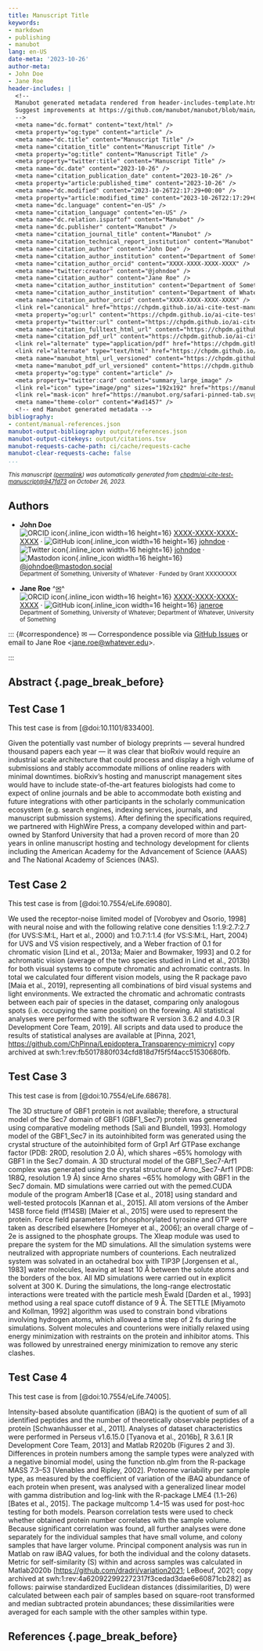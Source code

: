 ```yaml
---
title: Manuscript Title
keywords:
- markdown
- publishing
- manubot
lang: en-US
date-meta: '2023-10-26'
author-meta:
- John Doe
- Jane Roe
header-includes: |
  <!--
  Manubot generated metadata rendered from header-includes-template.html.
  Suggest improvements at https://github.com/manubot/manubot/blob/main/manubot/process/header-includes-template.html
  -->
  <meta name="dc.format" content="text/html" />
  <meta property="og:type" content="article" />
  <meta name="dc.title" content="Manuscript Title" />
  <meta name="citation_title" content="Manuscript Title" />
  <meta property="og:title" content="Manuscript Title" />
  <meta property="twitter:title" content="Manuscript Title" />
  <meta name="dc.date" content="2023-10-26" />
  <meta name="citation_publication_date" content="2023-10-26" />
  <meta property="article:published_time" content="2023-10-26" />
  <meta name="dc.modified" content="2023-10-26T22:17:29+00:00" />
  <meta property="article:modified_time" content="2023-10-26T22:17:29+00:00" />
  <meta name="dc.language" content="en-US" />
  <meta name="citation_language" content="en-US" />
  <meta name="dc.relation.ispartof" content="Manubot" />
  <meta name="dc.publisher" content="Manubot" />
  <meta name="citation_journal_title" content="Manubot" />
  <meta name="citation_technical_report_institution" content="Manubot" />
  <meta name="citation_author" content="John Doe" />
  <meta name="citation_author_institution" content="Department of Something, University of Whatever" />
  <meta name="citation_author_orcid" content="XXXX-XXXX-XXXX-XXXX" />
  <meta name="twitter:creator" content="@johndoe" />
  <meta name="citation_author" content="Jane Roe" />
  <meta name="citation_author_institution" content="Department of Something, University of Whatever" />
  <meta name="citation_author_institution" content="Department of Whatever, University of Something" />
  <meta name="citation_author_orcid" content="XXXX-XXXX-XXXX-XXXX" />
  <link rel="canonical" href="https://chpdm.github.io/ai-cite-test-manuscript/" />
  <meta property="og:url" content="https://chpdm.github.io/ai-cite-test-manuscript/" />
  <meta property="twitter:url" content="https://chpdm.github.io/ai-cite-test-manuscript/" />
  <meta name="citation_fulltext_html_url" content="https://chpdm.github.io/ai-cite-test-manuscript/" />
  <meta name="citation_pdf_url" content="https://chpdm.github.io/ai-cite-test-manuscript/manuscript.pdf" />
  <link rel="alternate" type="application/pdf" href="https://chpdm.github.io/ai-cite-test-manuscript/manuscript.pdf" />
  <link rel="alternate" type="text/html" href="https://chpdm.github.io/ai-cite-test-manuscript/v/947fd7369bba5aed59d87ac4bb76652c70eb1b19/" />
  <meta name="manubot_html_url_versioned" content="https://chpdm.github.io/ai-cite-test-manuscript/v/947fd7369bba5aed59d87ac4bb76652c70eb1b19/" />
  <meta name="manubot_pdf_url_versioned" content="https://chpdm.github.io/ai-cite-test-manuscript/v/947fd7369bba5aed59d87ac4bb76652c70eb1b19/manuscript.pdf" />
  <meta property="og:type" content="article" />
  <meta property="twitter:card" content="summary_large_image" />
  <link rel="icon" type="image/png" sizes="192x192" href="https://manubot.org/favicon-192x192.png" />
  <link rel="mask-icon" href="https://manubot.org/safari-pinned-tab.svg" color="#ad1457" />
  <meta name="theme-color" content="#ad1457" />
  <!-- end Manubot generated metadata -->
bibliography:
- content/manual-references.json
manubot-output-bibliography: output/references.json
manubot-output-citekeys: output/citations.tsv
manubot-requests-cache-path: ci/cache/requests-cache
manubot-clear-requests-cache: false
...
```







<small><em>
This manuscript
([permalink](https://chpdm.github.io/ai-cite-test-manuscript/v/947fd7369bba5aed59d87ac4bb76652c70eb1b19/))
was automatically generated
from [chpdm/ai-cite-test-manuscript@947fd73](https://github.com/chpdm/ai-cite-test-manuscript/tree/947fd7369bba5aed59d87ac4bb76652c70eb1b19)
on October 26, 2023.
</em></small>



## Authors



+ **John Doe**
  <br>
    ![ORCID icon](images/orcid.svg){.inline_icon width=16 height=16}
    [XXXX-XXXX-XXXX-XXXX](https://orcid.org/XXXX-XXXX-XXXX-XXXX)
    · ![GitHub icon](images/github.svg){.inline_icon width=16 height=16}
    [johndoe](https://github.com/johndoe)
    · ![Twitter icon](images/twitter.svg){.inline_icon width=16 height=16}
    [johndoe](https://twitter.com/johndoe)
    · ![Mastodon icon](images/mastodon.svg){.inline_icon width=16 height=16}
    [\@johndoe@mastodon.social](https://mastodon.social/@johndoe)
    <br>
  <small>
     Department of Something, University of Whatever
     · Funded by Grant XXXXXXXX
  </small>

+ **Jane Roe**
  ^[✉](#correspondence)^<br>
    ![ORCID icon](images/orcid.svg){.inline_icon width=16 height=16}
    [XXXX-XXXX-XXXX-XXXX](https://orcid.org/XXXX-XXXX-XXXX-XXXX)
    · ![GitHub icon](images/github.svg){.inline_icon width=16 height=16}
    [janeroe](https://github.com/janeroe)
    <br>
  <small>
     Department of Something, University of Whatever; Department of Whatever, University of Something
  </small>


::: {#correspondence}
✉ — Correspondence possible via [GitHub Issues](https://github.com/chpdm/ai-cite-test-manuscript/issues)
or email to
Jane Roe \<jane.roe@whatever.edu\>.


:::


## Abstract {.page_break_before}




## Test Case 1

This test case is from [@doi:10.1101/833400].

Given the potentially vast number of biology preprints — several hundred thousand papers each year — it was clear that bioRxiv would require an industrial scale architecture that could process and display a high volume of submissions and stably accommodate millions of online readers with minimal downtimes.
bioRxiv’s hosting and manuscript management sites would have to include state-of-the-art features biologists had come to expect of online journals and be able to accommodate both existing and future integrations with other participants in the scholarly communication ecosystem (e.g. search engines, indexing services, journals, and manuscript submission systems).
After defining the specifications required, we partnered with HighWire Press, a company developed within and part-owned by Stanford University that had a proven record of more than 20 years in online manuscript hosting and technology development for clients including the American Academy for the Advancement of Science (AAAS) and The National Academy of Sciences (NAS).

## Test Case 2

This test case is from [@doi:10.7554/eLife.69080].

We used the receptor-noise limited model of [Vorobyev and Osorio, 1998] with neural noise and with the following relative cone densities 1:1.9:2.7:2.7 (for UVS:S:M:L, Hart et al., 2000) and 1:0.7:1:1.4 (for VS:S:M:L, Hart, 2004) for UVS and VS vision respectively, and a Weber fraction of 0.1 for chromatic vision [Lind et al., 2013a; Maier and Bowmaker, 1993] and 0.2 for achromatic vision (average of the two species studied in Lind et al., 2013b) for both visual systems to compute chromatic and achromatic contrasts.
In total we calculated four different vision models, using the R package pavo [Maia et al., 2019], representing all combinations of bird visual systems and light environments.
We extracted the chromatic and achromatic contrasts between each pair of species in the dataset, comparing only analogous spots (i.e. occupying the same position) on the forewing.
All statistical analyses were performed with the software R version 3.6.2 and 4.0.3 [R Development Core Team, 2019].
All scripts and data used to produce the results of statistical analyses are available at [Pinna, 2021, https://github.com/ChPinna/Lepidoptera_Transparency-mimicry] copy archived at swh:1:rev:fb5017880f034cfd818d7f5f5f4acc51530680fb.</p>

## Test Case 3

This test case is from [@doi:10.7554/eLife.68678].

The 3D structure of GBF1 protein is not available; therefore, a structural model of the Sec7 domain of GBF1 (GBF1_Sec7) protein was generated using comparative modeling methods [Sali and Blundell, 1993].
Homology model of the GBF1_Sec7 in its autoinhibited form was generated using the crystal structure of the autoinhibited form of Grp1 Arf GTPase exchange factor (PDB: 2R0D, resolution 2.0 Å), which shares ~65% homology with GBF1 in the Sec7 domain.
A 3D structural model of the GBF1_Sec7-Arf1 complex was generated using the crystal structure of Arno_Sec7-Arf1 (PDB: 1R8Q, resolution 1.9 Å) since Arno shares ~65% homology with GBF1 in the Sec7 domain.
MD simulations were carried out with the pemed.CUDA module of the program Amber18 [Case et al., 2018] using standard and well-tested protocols [Kannan et al., 2015].
All atom versions of the Amber 14SB force field (ff14SB) [Maier et al., 2015] were used to represent the protein.
Force field parameters for phosphorylated tyrosine and GTP were taken as described elsewhere [Homeyer et al., 2006]; an overall charge of –2e is assigned to the phosphate groups.
The Xleap module was used to prepare the system for the MD simulations.
All the simulation systems were neutralized with appropriate numbers of counterions.
Each neutralized system was solvated in an octahedral box with TIP3P [Jorgensen et al., 1983] water molecules, leaving at least 10 Å between the solute atoms and the borders of the box.
All MD simulations were carried out in explicit solvent at 300 K.
During the simulations, the long-range electrostatic interactions were treated with the particle mesh Ewald [Darden et al., 1993] method using a real space cutoff distance of 9 Å.
The SETTLE [Miyamoto and Kollman, 1992] algorithm was used to constrain bond vibrations involving hydrogen atoms, which allowed a time step of 2 fs during the simulations.
Solvent molecules and counterions were initially relaxed using energy minimization with restraints on the protein and inhibitor atoms.
This was followed by unrestrained energy minimization to remove any steric clashes.

## Test Case 4

This test case is from [@doi:10.7554/eLife.74005].

Intensity-based absolute quantification (iBAQ) is the quotient of sum of all identified peptides and the number of theoretically observable peptides of a protein [Schwanh&#x000e4;usser et al., 2011].
Analyses of dataset characteristics were performed in Perseus v1.6.15.0 [Tyanova et al., 2016b], R 3.6.1 [R Development Core Team, 2013] and Matlab R2020b (Figures 2 and 3).
Differences in protein numbers among the sample types were analyzed with a negative binomial model, using the function nb.glm from the R-package MASS 7.3&#x02013;53 [Venables and Ripley, 2002].
Proteome variability per sample type, as measured by the coefficient of variation of the iBAQ abundance of each protein when present, was analysed with a generalized linear model with gamma distribution and log-link with the R-package LME4 (1.1&#x02013;26) [Bates et al., 2015].
The package multcomp 1.4&#x02013;15 was used for post-hoc testing for both models.
Pearson correlation tests were used to check whether obtained protein number correlates with the sample volume.
Because significant correlation was found, all further analyses were done separately for the individual samples that have small volume, and colony samples that have larger volume.
Principal component analysis was run in Matlab on raw iBAQ values, for both the individual and the colony datasets.
Metric for self-similarity (S) within and across samples was calculated in Matlab2020b [https://github.com/dradri/variation2021; LeBoeuf, 2021; copy archived at swh:1:rev:4a620922992272317f3cedad3dae6e60871cb282] as follows: pairwise standardized Euclidean distances (dissimilarities, D) were calculated between each pair of samples based on square-root transformed and median subtracted protein abundances; these dissimilarities were averaged for each sample with the other samples within type.


## References {.page_break_before}

<!-- Explicitly insert bibliography here -->
<div id="refs"></div>

